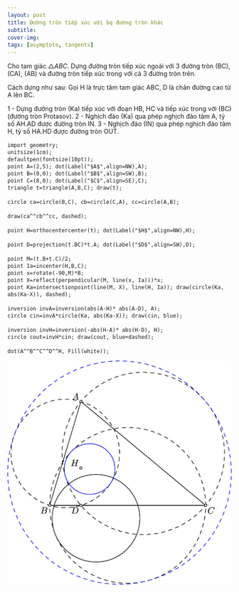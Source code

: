 ```yaml
---
layout: post
title: Đường tròn tiếp xúc với bq đường tròn khác
subtitle: 
cover-img:
tags: [asymptote, tangents]
---
```


Cho tam giác $\triangle ABC$. Dựng đường tròn tiếp xúc ngoài với 3 đường tròn (BC), (CA), (AB) và đường tròn tiếp xúc trong với cả 3 đường tròn trên.

Cách dựng như sau: Gọi H là trực tâm tam giác ABC, D là chân đường cao từ A lên BC.

1 - Dựng đường tròn (Ka) tiếp xúc với đoạn HB, HC và tiếp xúc trong với (BC) (đường tròn Protasov).
2 - Nghịch đảo (Ka) qua phép nghịch đảo tâm A, tỷ số AH.AD được đường tròn IN.
3 - Nghịch đảo (IN) qua phép nghịch đảo tâm H, tỷ số HA.HD được đường tròn OUT.

```asy
import geometry;
unitsize(1cm);
defaultpen(fontsize(10pt));
point A=(2,5); dot(Label("$A$",align=NW),A);
point B=(0,0); dot(Label("$B$",align=SW),B);
point C=(8,0); dot(Label("$C$",align=SE),C);
triangle t=triangle(A,B,C); draw(t);

circle ca=circle(B,C), cb=circle(C,A), cc=circle(A,B);

draw(ca^^cb^^cc, dashed);

point H=orthocentercenter(t); dot(Label("$H$",align=NW),H);

point D=projection(t.BC)*t.A; dot(Label("$D$",align=SW),D);

point M=(t.B+t.C)/2;
point Ia=incenter(H,B,C);
point x=rotate(-90,M)*B;
point X=reflect(perpendicular(M, line(x, Ia)))*x;
point Ka=intersectionpoint(line(M, X), line(H, Ia)); draw(circle(Ka, abs(Ka-X)), dashed);

inversion invA=inversion(abs(A-H)* abs(A-D), A);
circle cin=invA*circle(Ka, abs(Ka-X)); draw(cin, blue);

inversion invH=inversion(-abs(H-A)* abs(H-D), H);
circle cout=invH*cin; draw(cout, blue+dashed);

dot(A^^B^^C^^D^^H, Fill(white));
```
![Kết quả](../assets/img/circleto3c.jpg)
